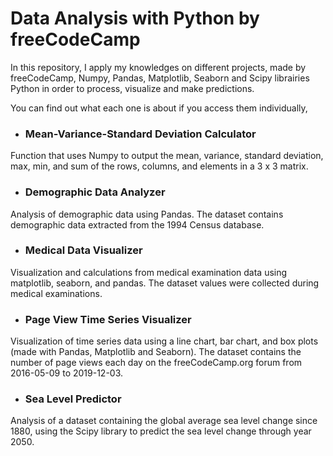 #  Data Analysis with Python by freeCodeCamp 

In this repository, I apply my knowledges on different projects, made by freeCodeCamp, 
Numpy, Pandas, Matplotlib, Seaborn and Scipy librairies Python in order to process, visualize and make predictions.

You can find out what each one is about if you access them individually, 

* ### Mean-Variance-Standard Deviation Calculator 
Function that uses Numpy to output the mean, variance, standard deviation, max, min, and sum of the rows, columns, and elements in a 3 x 3 matrix.

* ### Demographic Data Analyzer 
Analysis of demographic data using Pandas. The dataset contains demographic data extracted from the 1994 Census database.

* ### Medical Data Visualizer 
Visualization and calculations from medical examination data using matplotlib, seaborn, and pandas. The dataset values were collected during medical examinations.

* ### Page View Time Series Visualizer 
Visualization of time series data using a line chart, bar chart, and box plots (made with Pandas, Matplotlib and Seaborn). The dataset contains the number of page views each day on the freeCodeCamp.org forum from 2016-05-09 to 2019-12-03.

* ### Sea Level Predictor 
Analysis of a dataset containing the global average sea level change since 1880, using the Scipy library to predict the sea level change through year 2050.
